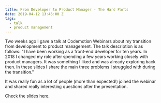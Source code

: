 ```yaml
---
title: From Developer to Product Manager - The Hard Parts
date: 2019-04-12 13:45:00 Z
tags:
  - talk
  - product management
---
```


Two weeks ago I gave a talk at Codemotion Webinars about my transition from development to product management. The talk description is as follows: "I have been working as a front-end developer for ten years. In 2018 I changed my role after spending a few years working closely with product managers. It was something I liked and was already exploring back then. In these slides I share the main three problems I struggled with during the transition."

It was really fun as a lot of people (more than expected!) joined the webinar and shared really interesting questions after the presentation.

Check the slides [here](https://speakerdeck.com/fjaguero/from-developer-to-product-manager-the-hard-parts).
